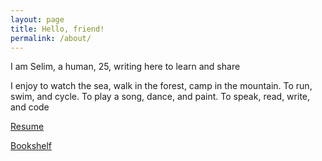 ```yaml
---
layout: page
title: Hello, friend!
permalink: /about/
---
```


I am Selim, a human, 25, writing here to learn and share

I enjoy to watch the sea, walk in the forest, camp in the mountain. To run, swim, and cycle. To play a song, dance, and paint. To speak, read, write, and code

[Resume](/resume)

[​Bookshelf​](https://www.goodreads.com/review/list/24616331-selim?order=d&shelf=read&sort=avg_rating) 
